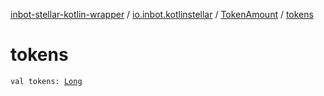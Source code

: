 [inbot-stellar-kotlin-wrapper](../../index.md) / [io.inbot.kotlinstellar](../index.md) / [TokenAmount](index.md) / [tokens](./tokens.md)

# tokens

`val tokens: `[`Long`](https://kotlinlang.org/api/latest/jvm/stdlib/kotlin/-long/index.html)